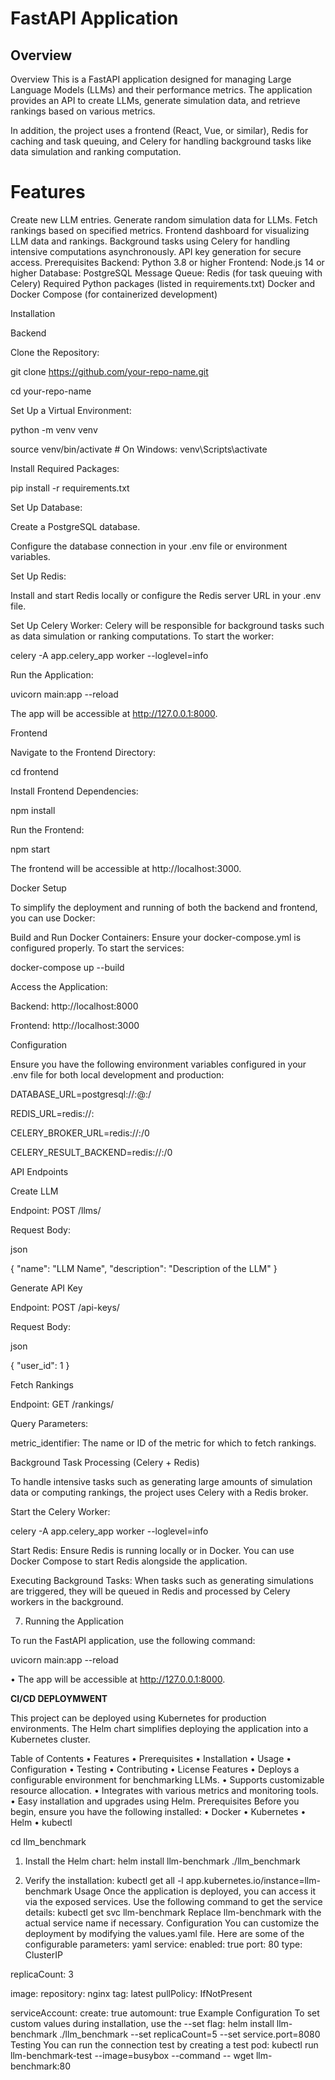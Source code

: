# FastAPI Application
## Overview

Overview
This is a FastAPI application designed for managing Large Language Models (LLMs) and their performance metrics. The application provides an API to create LLMs, generate simulation data, and retrieve rankings based on various metrics.

In addition, the project uses a frontend (React, Vue, or similar), Redis for caching and task queuing, and Celery for handling background tasks like data simulation and ranking computation.

# Features
Create new LLM entries.
Generate random simulation data for LLMs.
Fetch rankings based on specified metrics.
Frontend dashboard for visualizing LLM data and rankings.
Background tasks using Celery for handling intensive computations asynchronously.
API key generation for secure access.
Prerequisites
Backend: Python 3.8 or higher
Frontend: Node.js 14 or higher
Database: PostgreSQL
Message Queue: Redis (for task queuing with Celery)
Required Python packages (listed in requirements.txt)
Docker and Docker Compose (for containerized development)

Installation

Backend

Clone the Repository:


git clone https://github.com/your-repo-name.git

cd your-repo-name

Set Up a Virtual Environment:

python -m venv venv

source venv/bin/activate  # On Windows: venv\Scripts\activate

Install Required Packages:


pip install -r requirements.txt

Set Up Database:

Create a PostgreSQL database.

Configure the database connection in your .env file or environment variables.

Set Up Redis:

Install and start Redis locally or configure the Redis server URL in your .env file.

Set Up Celery Worker: Celery will be responsible for background tasks such as data simulation or ranking computations. To start the worker:



celery -A app.celery_app worker --loglevel=info

Run the Application:



uvicorn main:app --reload

The app will be accessible at http://127.0.0.1:8000.

Frontend

Navigate to the Frontend Directory:



cd frontend

Install Frontend Dependencies:



npm install

Run the Frontend:



npm start

The frontend will be accessible at http://localhost:3000.

Docker Setup

To simplify the deployment and running of both the backend and frontend, you can use Docker:

Build and Run Docker Containers: Ensure your docker-compose.yml is configured properly. To start the services:



docker-compose up --build

Access the Application:

Backend: http://localhost:8000

Frontend: http://localhost:3000

Configuration

Ensure you have the following environment variables configured in your .env file for both local development and production:



DATABASE_URL=postgresql://<user>:<password>@<host>:<port>/<database>

REDIS_URL=redis://<host>:<port>

CELERY_BROKER_URL=redis://<host>:<port>/0

CELERY_RESULT_BACKEND=redis://<host>:<port>/0

API Endpoints

Create LLM

Endpoint: POST /llms/

Request Body:

json

{
  "name": "LLM Name",
  "description": "Description of the LLM"
}

Generate API Key

Endpoint: POST /api-keys/

Request Body:

json

{
  "user_id": 1
}

Fetch Rankings

Endpoint: GET /rankings/

Query Parameters:

metric_identifier: The name or ID of the metric for which to fetch rankings.

Background Task Processing (Celery + Redis)

To handle intensive tasks such as generating large amounts of simulation data or computing rankings, the project uses Celery with a Redis broker.

Start the Celery Worker:

celery -A app.celery_app worker --loglevel=info

Start Redis: Ensure Redis is running locally or in Docker. You can use Docker Compose to start Redis alongside the application.

Executing Background Tasks: When tasks such as generating simulations are triggered, they will be queued in Redis and processed by Celery workers in the background.

7. Running the Application

To run the FastAPI application, use the following command:

uvicorn main:app --reload

•	The app will be accessible at http://127.0.0.1:8000.


**CI/CD DEPLOYMWENT**

This project can be deployed using Kubernetes for production environments. The Helm chart simplifies deploying the application into a Kubernetes cluster.

Table of Contents
•	Features
•	Prerequisites
•	Installation
•	Usage
•	Configuration
•	Testing
•	Contributing
•	License
Features
•	Deploys a configurable environment for benchmarking LLMs.
•	Supports customizable resource allocation.
•	Integrates with various metrics and monitoring tools.
•	Easy installation and upgrades using Helm.
Prerequisites
Before you begin, ensure you have the following installed:
•	Docker
•	Kubernetes
•	Helm
•	kubectl

cd llm_benchmark
1.	Install the Helm chart:
helm install llm-benchmark ./llm_benchmark

3.	Verify the installation:
kubectl get all -l app.kubernetes.io/instance=llm-benchmark
Usage
Once the application is deployed, you can access it via the exposed services. Use the following command to get the service details:
kubectl get svc llm-benchmark
Replace llm-benchmark with the actual service name if necessary.
Configuration
You can customize the deployment by modifying the values.yaml file. Here are some of the configurable parameters:
yaml
service:
  enabled: true
  port: 80
  type: ClusterIP

replicaCount: 3

image:
  repository: nginx
  tag: latest
  pullPolicy: IfNotPresent

serviceAccount:
  create: true
  automount: true
Example Configuration
To set custom values during installation, use the --set flag:
helm install llm-benchmark ./llm_benchmark --set replicaCount=5 --set service.port=8080
Testing
You can run the connection test by creating a test pod:
kubectl run llm-benchmark-test --image=busybox --command -- wget llm-benchmark:80
